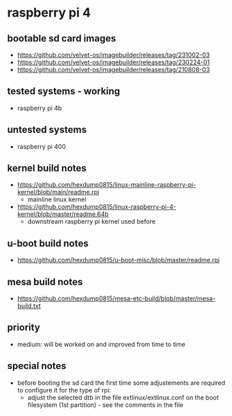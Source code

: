 # raspberry pi 4

## bootable sd card images

- https://github.com/velvet-os/imagebuilder/releases/tag/231002-03
- https://github.com/velvet-os/imagebuilder/releases/tag/230224-01
- https://github.com/velvet-os/imagebuilder/releases/tag/210808-03

## tested systems - working

- raspberry pi 4b

## untested systems

- raspberry pi 400

## kernel build notes

- https://github.com/hexdump0815/linux-mainline-raspberry-pi-kernel/blob/main/readme.rpi
  - mainline linux kernel
- https://github.com/hexdump0815/linux-raspberry-pi-4-kernel/blob/master/readme.64b
  - downstream raspberry pi kernel used before

## u-boot build notes

- https://github.com/hexdump0815/u-boot-misc/blob/master/readme.rpi

## mesa build notes

- https://github.com/hexdump0815/mesa-etc-build/blob/master/mesa-build.txt

## priority

- medium: will be worked on and improved from time to time

## special notes

- before booting the sd card the first time some adjustements are required to configure it for the type of rpi:
  - adjust the selected dtb in the file extlinux/extlinux.conf on the boot filesystem (1st partition) - see the comments in the file
